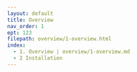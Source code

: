 ```yaml
---
layout: default
title: Overview
nav_order: 1
ept: 123
filepath: overview/1-overview.html
index:
  - 1. Overview | overview/1-overview.md
  - 2 Installation
---
```

